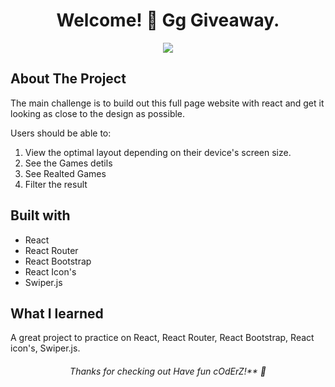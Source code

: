 <h1 align="center">
 Welcome! 👋 Gg Giveaway.
</h1>

<p align="center">
 <img src="./design/desktop-preview.jpg"/>
</p>

## About The Project
The main challenge is to build out this full page website with react and get it looking as close to the design as possible.

Users should be able to:

1. View the optimal layout depending on their device's screen size.
2. See the Games detils
3. See Realted Games 
4. Filter the result

## Built with
 * React
 * React Router
 * React Bootstrap
 * React Icon's
 * Swiper.js
 
## What I learned
A great project to practice on React, React Router, React Bootstrap, React icon's, Swiper.js.

<h6 align="center">
 Thanks for checking out Have fun cOdErZ!** 🚀
</h6>

